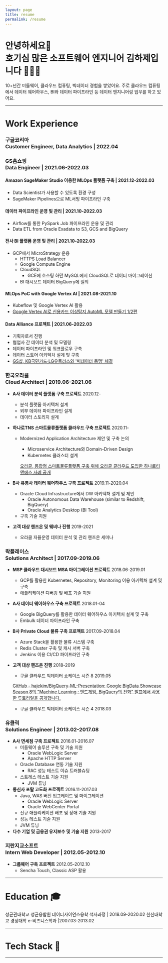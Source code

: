 ```yaml
---
layout: page
title: resume
permalink: /resume
---
```

# 안녕하세요👋 <br/> 호기심 많은 소프트웨어 엔지니어 김하제입니다 🧑🏻‍💻
10+년간 미들웨어, 클라우드 컴퓨팅, 빅데이터 경험을 쌓았어요. 주로 클라우드 컴퓨팅에서 데이터 웨어하우스, BI와 데이터 파이프라인 등 데이터 엔지니어링 업무를 하고 있어요.

---
# Work Experience
### 구글코리아 <br/> Customer Engineer, Data Analytics | 2022.04
### GS홈쇼핑 <br/> Data Engineer | 2021.06-2022.03

#### Amazon SageMaker Studio 이용한 MLOps 플랫폼 구축 | 2021.12-2022.03
- Data Scientist가 사용할 수 있도록 환경 구성
- SageMaker Pipelines으로 ML서빙 파이프라인 구축

#### 데이터 파이프라인 운영 및 관리 | 2021.10-2022.03
- Airflow를 통한 PySpark Job 파이프라인 운용 및 관리
- Data ETL from Oracle Exadata to S3, GCS and BigQuery

#### 전사 BI 플랫폼 운영 및 관리 |  2021.10-2022.03
- GCP에서 MicroStrategy 운용
    - HTTPS Load Balancer
    - Google Compute Engine
    - CloudSQL
        - GCE에 호스팅 하던 MySQL에서 CloudSQL로 데이터 마이그레이션
    - BI 대시보드 데이터 BigQuery에 질의

#### MLOps PoC with Google Vertex AI | 2021.08-2021.10
- Kubeflow 및 Google Vertex AI 활용
- [Google Vertex AI로 신용카드 이상탐지 AutoML 모델 만들기 1/2편](https://velog.io/@haje/Vertex-AI-AutoML-%EC%82%AC%EA%B8%B0-%ED%83%90%EC%A7%80-%EB%AA%A8%EB%8D%B8-%EA%B5%AC%EC%B6%95)
    
#### Data Alliance 프로젝트 | 2021.06-2022.03
- 기획자로서 진행
- 협업사 간 데이터 분석 및 모델링
- 데이터 파이프라인 및 워크플로우 구축
- 데이터 스토어 아키텍처 설계 및 구축
- [GS샵, KB국민카드·LG유플러스와 '빅데이터 동맹' 체결](http://www.econovill.com/news/articleView.html?idxno=534933)
        
### 한국오라클 <br/> Cloud Architect | 2019.06-2021.06
- **A사 데이터 분석 플랫폼 구축 프로젝트** 2020.12-
    - 분석 플랫폼 아키텍처 설계
    - 외부 데이터 파이프라인 설계
    - 데이터 스토리지 설계
- **하나로TNS 스마트물류플랫폼 클라우드 구축 프로젝트** 2020.11-
    - Modernized Application Architecture 제안 및 구축 논의
        - Microservice Architecture와 Domain-Driven Design
        - Kubernetes 클러스터 설계
        
        [오라클, 통합형 스마트물류플랫폼 구축 위해 오라클 클라우드 도입한 하나로티앤에스 사례 공개](https://www.oracle.com/kr/news/announcement/oracle-cloud-helps-hanaro-tns-integrate-logistics-platform-2021-04-12.html)
        
- **B사 유통사 데이터 웨어하우스 구축 프로젝트** 2019.11-2020.04
    - Oracle Cloud Infrastructure에서 DW 아키텍처 설계 및 제안
        - Oracle Autonomous Data Warehouse (similar to Redshift, BigQuery)
        - Oracle Analytics Desktop (BI Tool)
    - 구축 기술 지원
- **고객 대상 핸즈온 및 웨비나 진행** 2019-2021
    - 오라클 자율운영 데이터 분석 및 관리 핸즈온 세미나
### 락플레이스 <br/> Solutions Architect | 2017.09-2019.06
- **MSP 클라우드 대시보드 MSA 마이그레이션 프로젝트** 2018.06-2019.01
    - GCP를 활용한 Kubernetes, Repository, Monitoring 이용 아키텍처 설계 및 구축
    - 애플리케이션 디버깅 및 배포 기술 지원
- **A사 데이터 웨어하우스 구축 프로젝트** 2018.01-04
    - Google BigQuery를 활용한 데이터 웨어하우스 아키텍처 설계 및 구축
    - Embulk 데이터 파이프라인 구축
- **B사 Private Cloud 물류 구축 프로젝트** 2017.09-2018.04
    - Azure Stack을 활용한 물류 시스템 구축
    - Redis Cluster 구축 및 캐시 서버 구축
    - Jenkins 이용 CI/CD 파이프라인 구축
- **고객 대상 핸즈온 진행** 2018-2019
    - 구글 클라우드 빅데이터 쇼케이스 시즌 8 2019.05
    
    [GitHub - hajekim/BigQuery-ML-Presentation: Google BigData Showcase Season 8의 "Machine Learning : 엔드게임, BigQuery의 진화" 발표에서 사용한 튜토리얼을 공개합니다.](https://github.com/hajekim/BigQuery-ML-Presentation)
    
    - 구글 클라우드 빅데이터 쇼케이스 시즌 4 2018.03
### 유클릭 <br/> Solutions Engineer | 2013.02-2017.08
- **A사 면세점 구축 프로젝트** 2016.01-2016.07
    - 미들웨어 솔루션 구축 및 기술 지원
        - Oracle WebLogic Server
        - Apache HTTP Server
    - Oracle Database 연동 기술 지원
        - RAC 성능 테스트 이슈 트러블슈팅
    - 스트레스 테스트 기술 지원
        - JVM 튜닝
- **통신사 포탈 고도화 프로젝트** 2016.11-2017.03
    - Java, WAS 버전 업그레이드 및 마이그레이션
        - Oracle WebLogic Server
        - Oracle WebCenter Portal
    - 신규 애플리케이션 배포 및 장애 기술 지원
    - 성능 테스트 기술 지원
    - JVM 튜닝
- **다수 기업 및 금융권 유지보수 및 기술 지원** 2013-2017
### 지란지교소프트 <br/> Intern Web Developer | 2012.05-2012.10
- **그룹웨어 구축 프로젝트** 2012.05-2012.10
    - Sencha Touch, Classic ASP 활용

---

# Education 🎓
성균관대학교 성균융합원 데이터사이언스융학 석사과정 | 2018.09-2020.02
한신대학교 경상대학 e-비즈니스학과 |2007.03-2013.02

---

# Tech Stack 🥞



---